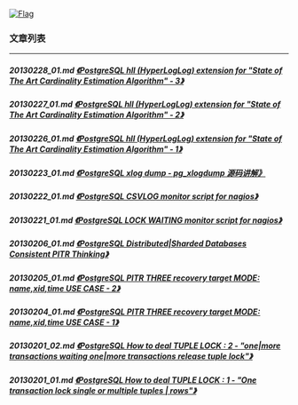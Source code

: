 <a rel=nofollow href=http://info.flagcounter.com/h9V1  ><img src=http://s03.flagcounter.com/count/h9V1/bg_FFFFFF/txt_000000/border_CCCCCC/columns_2/maxflags_12/viewers_0/labels_0/pageviews_0/flags_0/  alt=Flag Counter  border=0  ></a>
### 文章列表  
----  
##### 20130228_01.md   [《PostgreSQL hll (HyperLogLog) extension for "State of The Art Cardinality Estimation Algorithm" - 3》](20130228_01.md)  
##### 20130227_01.md   [《PostgreSQL hll (HyperLogLog) extension for "State of The Art Cardinality Estimation Algorithm" - 2》](20130227_01.md)  
##### 20130226_01.md   [《PostgreSQL hll (HyperLogLog) extension for "State of The Art Cardinality Estimation Algorithm" - 1》](20130226_01.md)  
##### 20130223_01.md   [《PostgreSQL xlog dump - pg_xlogdump 源码讲解》](20130223_01.md)  
##### 20130222_01.md   [《PostgreSQL CSVLOG monitor script for nagios》](20130222_01.md)  
##### 20130221_01.md   [《PostgreSQL LOCK WAITING monitor script for nagios》](20130221_01.md)  
##### 20130206_01.md   [《PostgreSQL Distributed|Sharded Databases Consistent PITR Thinking》](20130206_01.md)  
##### 20130205_01.md   [《PostgreSQL PITR THREE recovery target MODE: name,xid,time USE CASE - 2》](20130205_01.md)  
##### 20130204_01.md   [《PostgreSQL PITR THREE recovery target MODE: name,xid,time USE CASE - 1》](20130204_01.md)  
##### 20130201_02.md   [《PostgreSQL How to deal TUPLE LOCK : 2 - "one|more transactions waiting one|more transactions release tuple lock"》](20130201_02.md)  
##### 20130201_01.md   [《PostgreSQL How to deal TUPLE LOCK : 1 - "One transaction lock single or multiple tuples | rows"》](20130201_01.md)  
